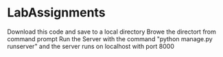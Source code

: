 # LabAssignments
Download this code and save to a local directory
Browe the directort from command prompt
Run the Server with the command "python manage.py runserver" and the server runs on localhost with port 8000
